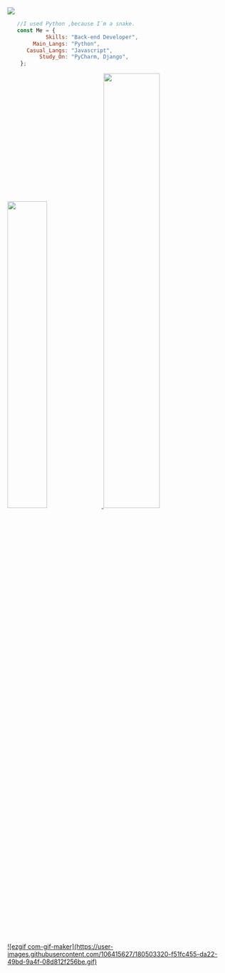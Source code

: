 <div align='left'>
    <a href="https://github.com/Gl7tch">
    <img src="https://readme-typing-svg.herokuapp.com?color=%23B836F7&center=true&vCenter=true&multiline=true&width=500&height=65&lines=Hi.+I+do´t+know+what+I+doing,;I+just+a+beginner+progammer">
</div>
  
```js
   //I used Python ,because I´m a snake.
   const Me = {
            Skills: "Back-end Developer",
        Main_Langs: "Python",
      Casual_Langs: "Javascript", 
          Study_On: "PyCharm, Django",
    };

```

<div align='left'>
  <a href='https://github.com/Gl7tch'>
  <img width='42%' src='https://github-readme-stats.vercel.app/api?username=Gl7tch&show_icons=true&theme=merko&include_all_commits=true&count_private=true'/>
  <img width='50%' src='https://github-readme-stats.vercel.app/api/top-langs/?username=Gl7tch&layout=compact&langs_count=7&theme=merko'/>
</div>

<div aligh='rigth'>
![ezgif com-gif-maker](https://user-images.githubusercontent.com/106415627/180503320-f51fc455-da22-49bd-9a4f-08d812f256be.gif)
</div>
